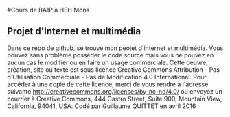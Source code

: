 #Cours de BA1P à HEH Mons
## Projet d'Internet et multimédia
Dans ce repo de github, se trouve mon peojet d'internet et multimédia.
Vous pouvez sans problème possèder le code source mais vous ne pouvez en aucun
cas le modifier ou en faire un usage commerciale.
Cette oeuvre, création, site ou texte est sous licence Creative Commons Attribution - Pas d'Utilisation Commerciale - Pas de Modification 4.0 International. Pour accéder à une copie de cette licence, merci de vous rendre à l'adresse suivante http://creativecommons.org/licenses/by-nc-nd/4.0/ ou envoyez un courrier à Creative Commons, 444 Castro Street, Suite 900, Mountain View, California, 94041, USA.
Codé par Guillaume QUITTET en avril 2016